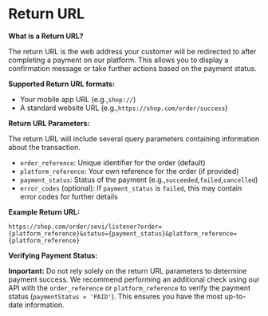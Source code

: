 # Return URL

**What is a Return URL?**

The return URL is the web address your customer will be redirected to after completing a payment on our platform. This allows you to display a confirmation message or take further actions based on the payment status.

**Supported Return URL formats:**

* Your mobile app URL (e.g.,`shop://`)
* A standard website URL (e.g.,`https://shop.com/order/success`)

**Return URL Parameters:**

The return URL will include several query parameters containing information about the transaction.

* `order_reference`: Unique identifier for the order (default)
* `platform_reference`: Your own reference for the order (if provided)
* `payment_status`: Status of the payment (e.g.,`succeeded`,`failed`,`cancelled`)
* `error_codes` (optional): If `payment_status` is `failed`, this may contain error codes for further details

**Example Return URL:**

```
https://shop.com/order/sevi/listener?order={platform_reference}&status={payment_status}&platform_reference={platform_reference}
```

**Verifying Payment Status:**

**Important:** Do not rely solely on the return URL parameters to determine payment success. We recommend performing an additional check using our API with the `order_reference` or `platform_reference` to verify the payment status (`paymentStatus = 'PAID'`). This ensures you have the most up-to-date information.
